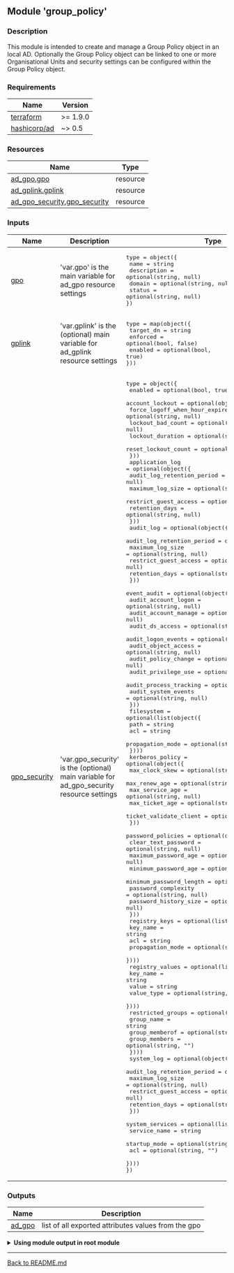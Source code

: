 ## Module 'group_policy'

### Description

This module is intended to create and manage a Group Policy object in an local AD. Optionally the Group Policy object can be linked to one or more Organisational Units and security settings can be configured within the Group Policy object. 
  
### Requirements

| Name | Version |
|------|---------|
| <a name="requirement_terraform"></a> [terraform](#requirement\_terraform) | >= 1.9.0 |
| <a name="requirement_ad"></a> [hashicorp\/ad](#requirement\_azuread) | ~> 0.5 |

### Resources

| Name | Type |
|------|------|
| [ad_gpo.gpo](https://registry.terraform.io/providers/hashicorp/ad/latest/docs/resources/gpo) | resource |
| [ad_gplink.gplink](https://registry.terraform.io/providers/hashicorp/ad/latest/docs/resources/gplink) | resource |
| [ad_gpo_security.gpo_security](https://registry.terraform.io/providers/hashicorp/ad/latest/docs/resources/gpo_security) | resource |

### Inputs

| Name | Description | Type | Default | Required |
|------|-------------|------|---------|:--------:|
| <a name="input_gpo"></a> [gpo](#input\_gpo) | 'var.gpo' is the main variable for ad_gpo resource settings | <pre>type        = object({<br>  name        = string<br>  description = optional(string, null)<br>  domain      = optional(string, null)<br>  status      = optional(string, null)<br>})<br></pre> | n/a | yes |
| <a name="input_gplink"></a> [gplink](#input\_gplink) | 'var.gplink' is the (optional) main variable for ad_gplink resource settings | <pre>type = map(object({<br>  target_dn   = string<br>  enforced    = optional(bool, false)<br>  enabled     = optional(bool, true)<br>}))<br></pre> | {} | no |
| <a name="input_gpo_security"></a> [gpo_security](#input\_gpo_security) | 'var.gpo_security' is the (optional) main variable for ad_gpo_security resource settings | <pre>type        = object({<br>  enabled            = optional(bool, true)<br>  account_lockout    = optional(object({<br>    force_logoff_when_hour_expire = optional(string, null)<br>    lockout_bad_count             = optional(string, null)<br>    lockout_duration              = optional(string, null)<br>    reset_lockout_count           = optional(string, null)<br>  }))<br>  application_log     = optional(object({<br>    audit_log_retention_period    = optional(string, null)<br>    maximum_log_size              = optional(string, null)<br>    restrict_guest_access         = optional(string, null)<br>    retention_days                = optional(string, null)<br>  }))<br>  audit_log           = optional(object({<br>    audit_log_retention_period    = optional(string, null)<br>    maximum_log_size              = optional(string, null)<br>    restrict_guest_access         = optional(string, null)<br>    retention_days                = optional(string, null)<br>  }))<br>  event_audit         = optional(object({<br>    audit_account_logon           = optional(string, null)<br>    audit_account_manage          = optional(string, null)<br>    audit_ds_access               = optional(string, null)<br>    audit_logon_events            = optional(string, null)<br>    audit_object_access           = optional(string, null)<br>    audit_policy_change           = optional(string, null)<br>    audit_privilege_use           = optional(string, null)<br>    audit_process_tracking        = optional(string, null)<br>    audit_system_events           = optional(string, null)<br>  }))<br>  filesystem          = optional(list(object({<br>    path                          = string<br>    acl                           = string<br>    propagation_mode              = optional(string, "0")<br>  })))<br>  kerberos_policy     = optional(object({<br>    max_clock_skew                = optional(string, null)<br>    max_renew_age                 = optional(string, null)<br>    max_service_age               = optional(string, null)<br>    max_ticket_age                = optional(string, null)<br>    ticket_validate_client        = optional(string, null)<br>  }))<br>  password_policies   = optional(object({<br>    clear_text_password           = optional(string, null)<br>    maximum_password_age          = optional(string, null)<br>    minimum_password_age          = optional(string, null)<br>    minimum_password_length       = optional(string, null)<br>    password_complexity           = optional(string, null)<br>    password_history_size         = optional(string, null)<br>  }))<br>  registry_keys       = optional(list(object({<br>    key_name                      = string<br>    acl                           = string<br>    propagation_mode              = optional(string, "0")<br>  })))<br>  registry_values     = optional(list(object({<br>    key_name                      = string<br>    value                         = string<br>    value_type                    = optional(string, "1")<br>  })))<br>  restricted_groups   = optional(list(object({<br>    group_name                    = string<br>    group_memberof                = optional(string, "")<br>    group_members                 = optional(string, "")<br>  })))<br>  system_log         = optional(object({<br>    audit_log_retention_period    = optional(string, null)<br>    maximum_log_size              = optional(string, null)<br>    restrict_guest_access         = optional(string, null)<br>    retention_days                = optional(string, null)<br>  }))<br>  system_services     = optional(list(object({<br>    service_name                  = string<br>    startup_mode                  = optional(string, "2")<br>    acl                           = optional(string, "")<br>  })))<br>})<br></pre> | { enabled = false } | no |

### Outputs

| Name | Description |
|------|-------------|
| <a name="output_ad_gpo"></a> [ad\_gpo](#output\_ad\_gpo) | list of all exported attributes values from the gpo |


<details>
<summary><b>Using module output in root module</b></summary>

##### Examples

Output - all attributes of the 'ad_gpo' output:  

```
output "ad_gpo" {
  value   = module.ad_gpo.ad_gpo
}
```
</details>
  
---
  
[Back to README.md](../README.md)  
